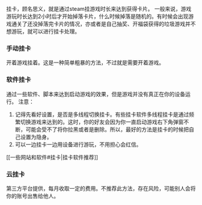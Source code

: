 挂卡，顾名思义，就是通过steam挂游戏时长来达到获得卡片。
一般来说，游戏游玩时长达到2小时后才开始掉落卡片，什么时候掉落是随机的。有时候会出现游戏通关了还没掉落完卡片的情况，亦或者是自己抽奖、开福袋获得的垃圾游戏并不想游玩，就可以进行挂卡处理。

### 手动挂卡
开着游戏挂着。这是一种简单粗暴的方法，不过就是需要开着游戏。

### 软件挂卡
通过一些软件、脚本来达到启动游戏的效果，但是游戏并没有真正在你的设备运行。
注意：
1. 记得先看好设置，是否是多线程切换挂卡。有些挂卡软件多线程挂卡是通过频繁切换游戏来达到的。这时，你的好友会因为你一直启动游戏右下角弹窗不断，可能会受不了将你拉黑或者是删除。所以，最好的方法是挂卡的时候把自己设置为隐身。
2. 可以一边挂卡一边用设备进行游玩，不用担心会红信。

[[一些网站和软件#挂卡|挂卡软件推荐]]

### 云挂卡
第三方平台提供，每月收取一定的费用。不推荐此方法，存在风险，可能别人会将你的账号出售给他人。